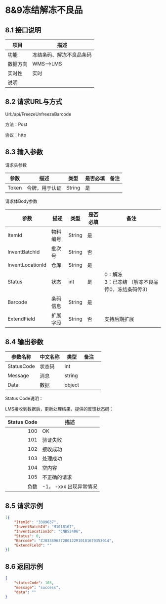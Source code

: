# 8&9冻结解冻不良品

## 8.1 接口说明

| 项目     | 描述                     |
| -------- | ------------------------ |
| 功能     | 冻结条码、解冻不良品条码 |
| 数据方向 | WMS-->LMS                |
| 实时性   | 实时                     |
| 说明     |                          |

## 8.2 请求URL与方式

Url:/api/FreezeUnfreezeBarcode

方法：Post 

协议：http

## 8.3 输入参数  

请求头参数

| 参数  | 描述           | 类型   | 是否必填 | 备注 |
| ----- | -------------- | ------ | -------- | ---- |
| Token | 令牌，用于认证 | String | 是       |      |

请求体Body参数

| 参数 | 描述     | 类型 | 是否必填 | 备注                                        |
| ---------------- | -------- | -------- | ------ | ------------------------------------------------- |
| ItemId   | 物料编号 | String | 是                                                |      |
| InventBatchId    | 批次号   | String   | 否     |                                                   |
| InventLocationId | 仓库     | String   | 是     |                                                   |
| Status           | 状态     | int      | 是     | 0：解冻 <br />3：已冻结  （解冻不良品传0，冻结条码传3） |
| Barcode          | 条码信息 | String   | 是     |                                                   |
| ExtendField      | 扩展字段 | String   | 否     | 支持后期扩展                                      |

## 8.4 输出参数

| 参数名称   | 中文名称 | 类型   | 备注 |      |
| ---------- | -------- | ------ | ---- | ---- |
| StatusCode | 状态码   | int    |      |      |
| Message    | 消息     | string |      |      |
| Data       | 数据     | object |      |      |

Status Code说明：

LMS接收到数据后，更新处理结果，提供的反馈状态码：

| Status Code | 描述                   |
| ----------: | ---------------------- |
|         100 | OK                     |
|         101 | 验证失败               |
|         102 | 接收成功               |
|         103 | 处理成功               |
|         104 | 空内容                 |
|         105 | 不正确的请求           |
|        负数 | -1， -xxx 出现异常情况 |



## 8.5 请求示例

```json
[{
	"ItemId": "3389637",
	"InventBatchId": "M1018167",
	"InventLocationId": "CNBS2406",
	"Status": 0,
	"Barcode": "ZJ03389637200122M10181670353014",
	"ExtendField": ""
}]
```



## 8.6 返回示例

```json
{
	"statusCode": 103,
	"message": "success",
	"data": ""
}
```

